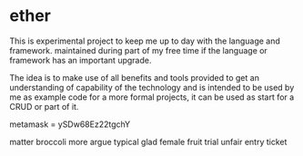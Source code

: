# ether
 This is experimental project to keep me up to day with the language and framework. maintained during part of my free time if the language or framework has an important upgrade.

 The idea is  to make use of all benefits and tools provided to get an understanding of capability of the technology and is intended to be used by me as example code for a more formal projects, it can be used as start for a CRUD or part of it.

 
 metamask = ySDw68Ez22tgchY


 matter broccoli more argue typical glad female fruit trial unfair entry ticket